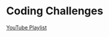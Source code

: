 # Coding Challenges

[YouTube Playlist](https://www.youtube.com/playlist?list=PLRqwX-V7Uu6ZiZxtDDRCi6uhfTH4FilpH)
